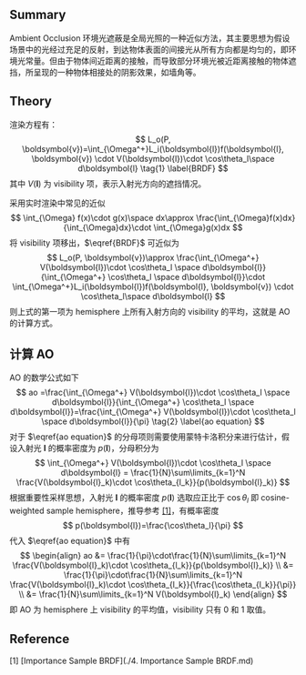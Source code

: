 ## Summary

Ambient Occlusion 环境光遮蔽是全局光照的一种近似方法，其主要思想为假设场景中的光经过充足的反射，到达物体表面的间接光从所有方向都是均匀的，即环境光常量。但由于物体间近距离的接触，而导致部分环境光被近距离接触的物体遮挡，所呈现的一种物体相接处的阴影效果，如墙角等。

## Theory

渲染方程有：
$$
L_o(P, \boldsymbol{v})=\int_{\Omega^+}L_i(\boldsymbol{l})f(\boldsymbol{l}, \boldsymbol{v})  \cdot V(\boldsymbol{l})\cdot \cos\theta_l\space d\boldsymbol{l} \tag{1} \label{BRDF}
$$
其中 $V(\boldsymbol{l})$ 为 visibility 项，表示入射光方向的遮挡情况。

采用实时渲染中常见的近似
$$
\int_{\Omega} f(x)\cdot g(x)\space dx\approx \frac{\int_{\Omega}f(x)dx}{\int_{\Omega}dx}\cdot \int_{\Omega}g(x)dx
$$
将 visibility 项移出，$\eqref{BRDF}$ 可近似为
$$
L_o(P, \boldsymbol{v})\approx \frac{\int_{\Omega^+} V(\boldsymbol{l})\cdot \cos\theta_l \space d\boldsymbol{l}}{\int_{\Omega^+} \cos\theta_l \space d\boldsymbol{l}}\cdot \int_{\Omega^+}L_i(\boldsymbol{l})f(\boldsymbol{l}, \boldsymbol{v}) \cdot \cos\theta_l\space d\boldsymbol{l}
$$
则上式的第一项为 hemisphere 上所有入射方向的 visibility 的平均，这就是 AO 的计算方式。

## 计算 AO

AO 的数学公式如下
$$
ao =\frac{\int_{\Omega^+} V(\boldsymbol{l})\cdot \cos\theta_l \space d\boldsymbol{l}}{\int_{\Omega^+} \cos\theta_l \space d\boldsymbol{l}}=\frac{\int_{\Omega^+} V(\boldsymbol{l})\cdot \cos\theta_l \space d\boldsymbol{l}}{\pi} \tag{2} \label{ao equation}
$$
对于 $\eqref{ao equation}$ 的分母项则需要使用蒙特卡洛积分来进行估计，假设入射光 $\boldsymbol{l}$ 的概率密度为 $p(\boldsymbol{l})$，分母积分为
$$
\int_{\Omega^+} V(\boldsymbol{l})\cdot \cos\theta_l \space d\boldsymbol{l} = \frac{1}{N}\sum\limits_{k=1}^N \frac{V(\boldsymbol{l}_k)\cdot \cos\theta_{l_k}}{p(\boldsymbol{l}_k)}
$$
根据重要性采样思想，入射光 $\boldsymbol{l}$ 的概率密度 $p(\boldsymbol{l})$ 选取应正比于 $\cos\theta_l$ 即 cosine-weighted sample hemisphere，推导参考 [[1]](#[1])，有概率密度
$$
p(\boldsymbol{l})=\frac{\cos\theta_l}{\pi}
$$
代入 $\eqref{ao equation}$ 中有
$$
\begin{align}
ao &= \frac{1}{\pi}\cdot\frac{1}{N}\sum\limits_{k=1}^N \frac{V(\boldsymbol{l}_k)\cdot \cos\theta_{l_k}}{p(\boldsymbol{l}_k)} \\
&= \frac{1}{\pi}\cdot\frac{1}{N}\sum\limits_{k=1}^N \frac{V(\boldsymbol{l}_k)\cdot \cos\theta_{l_k}}{\frac{\cos\theta_{l_k}}{\pi}} \\
&= \frac{1}{N}\sum\limits_{k=1}^N V(\boldsymbol{l}_k)
\end{align}
$$
即 AO 为 hemisphere 上 visibility 的平均值，visibility 只有 0 和 1 取值。

## Reference

<a name="[1]">[1]</a> [Importance Sample BRDF](./4. Importance Sample BRDF.md)

